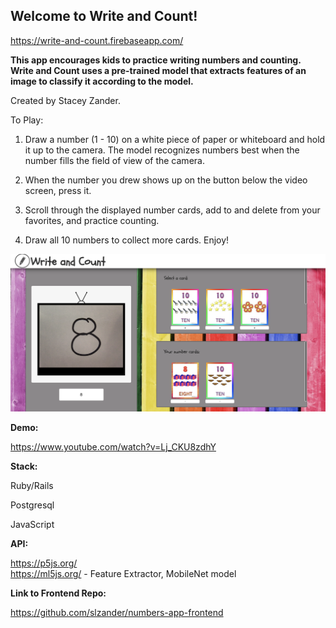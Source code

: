 ## Welcome to Write and Count!

https://write-and-count.firebaseapp.com/


**This app encourages kids to practice writing numbers and counting. Write and Count uses a pre-trained model that extracts features of an image to classify it according to the model.**

Created by Stacey Zander.

To Play:

1. Draw a number (1 - 10) on a white piece of paper or whiteboard and hold it up to the camera. The model recognizes numbers best when the number fills the field of view of the camera.

2. When the number you drew shows up on the button below the video screen, press it.

3. Scroll through the displayed number cards, add to and delete from your favorites, and practice counting. 

4. Draw all 10 numbers to collect more cards. Enjoy!

  
![background](/1.png)

  
**Demo:**

https://www.youtube.com/watch?v=Lj_CKU8zdhY

**Stack:**

Ruby/Rails

Postgresql

JavaScript

**API:**

https://p5js.org/  
https://ml5js.org/ - Feature Extractor, MobileNet model

**Link to Frontend Repo:**

https://github.com/slzander/numbers-app-frontend

